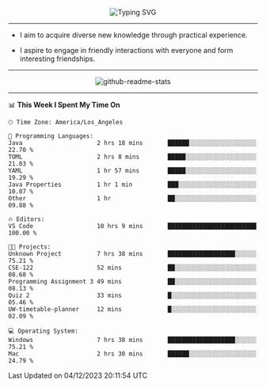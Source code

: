 <p align="center">
  <img src="https://readme-typing-svg.demolab.com?font=Fira+Code&weight=500&size=32&duration=2500&pause=1600&center=true&vCenter=true&random=false&width=1024&height=64&lines=Hi+there+%F0%9F%91%8B;I'm+delighted+you+could+make+it+here+%F0%9F%8E%89;I'm+Harry%2C+a+college+student+still+finding+my+way" alt="Typing SVG" />
</p>


---


- I aim to acquire diverse new knowledge through practical experience.

- I aspire to engage in friendly interactions with everyone and form interesting friendships.


---


<p align="center">
  <img src="https://github-readme-stats.vercel.app/api?username=Harry-Jing&show_icons=true" alt="github-readme-stats"/>
</p>


---

<!--START_SECTION:waka-->
📊 **This Week I Spent My Time On** 

```text
🕑︎ Time Zone: America/Los_Angeles

💬 Programming Languages: 
Java                     2 hrs 18 mins       ██████░░░░░░░░░░░░░░░░░░░   22.70 % 
TOML                     2 hrs 8 mins        █████░░░░░░░░░░░░░░░░░░░░   21.03 % 
YAML                     1 hr 57 mins        █████░░░░░░░░░░░░░░░░░░░░   19.29 % 
Java Properties          1 hr 1 min          ███░░░░░░░░░░░░░░░░░░░░░░   10.07 % 
Other                    1 hr                ██░░░░░░░░░░░░░░░░░░░░░░░   09.88 % 

🔥 Editors: 
VS Code                  10 hrs 9 mins       █████████████████████████   100.00 % 

🐱‍💻 Projects: 
Unknown Project          7 hrs 38 mins       ███████████████████░░░░░░   75.21 % 
CSE-122                  52 mins             ██░░░░░░░░░░░░░░░░░░░░░░░   08.68 % 
Programming Assignment 3 49 mins             ██░░░░░░░░░░░░░░░░░░░░░░░   08.13 % 
Quiz 2                   33 mins             █░░░░░░░░░░░░░░░░░░░░░░░░   05.46 % 
UW-timetable-planner     12 mins             █░░░░░░░░░░░░░░░░░░░░░░░░   02.09 % 

💻 Operating System: 
Windows                  7 hrs 38 mins       ███████████████████░░░░░░   75.21 % 
Mac                      2 hrs 30 mins       ██████░░░░░░░░░░░░░░░░░░░   24.79 % 
```


 Last Updated on 04/12/2023 20:11:54 UTC
<!--END_SECTION:waka-->
